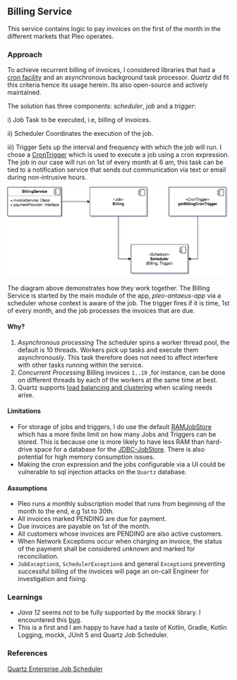 ## Billing Service
This service contains logic to pay invoices on the first of the month in the different markets that Pleo operates.

### Approach
To achieve recurrent billing of invoices, I considered libraries that had a [cron facility](https://en.wikipedia.org/wiki/Cron) and an asynchronous background task processor.
_Quartz_ did fit this criteria hence its usage herein. Its also open-source and actively maintained.

The solution has three components: _scheduler_, _job_ and a _trigger_:

i) Job
   Task to be executed, i.e, billing of invoices.

ii) Scheduler
   Coordinates the execution of the job.

iii) Trigger
   Sets up the interval and frequency with which the job will run. I chose a [CronTrigger](https://www.quartz-scheduler.net/documentation/quartz-2.x/tutorial/crontriggers.html) which is used to execute a job using a cron expression. The job in our case will run on 1st of every month at 6 am, this task can be tied to a notification service that sends out communication via text or email during non-intrusive hours.


![Alt text](./resources/images/billing.png?raw=true "Billing Service")

The diagram above demonstrates how they work together. The Billing Service is started by the main module of the app, _pleo-antaeus-app_ via a scheduler whose context is aware of the job. The trigger fires if it is time, 1st of every month, and the job processes the invoices that are due.

#### Why?
1. _Asynchronous processing_
The scheduler spins a worker thread pool, the default is 10 threads. Workers pick up tasks and execute them asynchronously. This task therefore does not need to affect interfere with other tasks running within the service.
2. _Concurrent Processing_
Billing invoices `1..10` ,for instance, can be done on different threads by each of the workers at the same time at best.
3. Quartz supports [load balancing and clustering](http://www.quartz-scheduler.org/documentation/2.3.1-SNAPSHOT/tutorials/tutorial-lesson-11.html#TutorialLesson11-Clustering) when scaling needs arise.


#### Limitations
- For storage of jobs and triggers, I do use the default [RAMJobStore](http://www.quartz-scheduler.org/documentation/quartz-2.1.7/configuration/ConfigRAMJobStore.html) which has a more finite limit on how many Jobs and Triggers can be stored. This is because one is more likely to have less RAM than hard-drive space for a database for the [JDBC-JobStore](http://www.quartz-scheduler.org/documentation/quartz-2.1.7/configuration/ConfigJobStoreTX.html). There is also potential for high memory consumption issues.
- Making the cron expression and the jobs configurable via a UI could be vulnerable to sql injection attacks on the `Quartz` database.

#### Assumptions
* Pleo runs a monthly subscription model that runs from beginning of the month to the end, e.g 1st to 30th.
* All invoices marked PENDING are due for payment.
* Due invoices are payable on 1st of the month.
* All customers whose invoices are PENDING are also active customers.
* When Network Exceptions occur when charging an invoice, the status of the payment shall be considered _unknown_ and marked for reconciliation.
* `JobException`s, `SchedulerException`s and general `Exception`s preventing successful billing of the invoices will page an on-call Engineer for investigation and fixing.


### Learnings
-  _Java 12_ seems not to be fully supported by the _mockk_ library. I encountered this [bug](https://github.com/mockk/mockk/issues/276).
- This is a first and I am happy to have had a taste of Kotlin, Gradle, Kotlin Logging, mockk, JUnit 5 and Quartz Job Scheduler.

### References
[Quartz Enterprise Job Scheduler](http://www.quartz-scheduler.org/overview/)